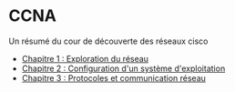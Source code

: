 # CCNA
Un résumé du cour de découverte des réseaux cisco

* [Chapitre 1 : Exploration du réseau](./Exploration-du-réseau.md)
* [Chapitre 2 : Configuration d'un système d'exploitation](./Configuration-d'un-système-d'exploitation-réseau.md)
* [Chapitre 3 : Protocoles et communication réseau](./protocoles-et-communication-réseau.md)